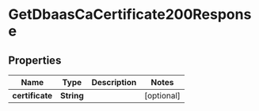 

# GetDbaasCaCertificate200Response


## Properties

| Name | Type | Description | Notes |
|------------ | ------------- | ------------- | -------------|
|**certificate** | **String** |  |  [optional] |



